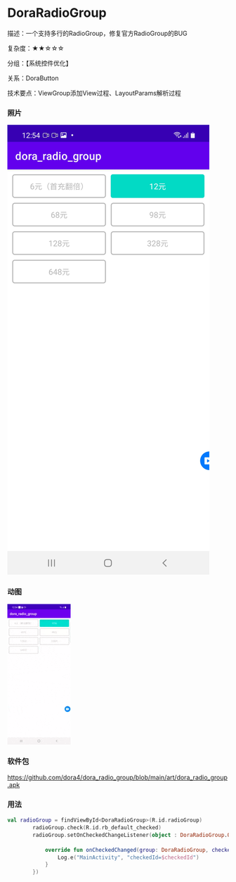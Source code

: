 # DoraRadioGroup

描述：一个支持多行的RadioGroup，修复官方RadioGroup的BUG

复杂度：★★☆☆☆

分组：【系统控件优化】

关系：DoraButton

技术要点：ViewGroup添加View过程、LayoutParams解析过程

### 照片

![avatar](https://github.com/dora4/dora_radio_group/blob/main/art/dora_radio_group.jpg)

### 动图

![avatar](https://github.com/dora4/dora_radio_group/blob/main/art/dora_radio_group.gif)

### 软件包

https://github.com/dora4/dora_radio_group/blob/main/art/dora_radio_group.apk

### 用法

```kotlin
val radioGroup = findViewById<DoraRadioGroup>(R.id.radioGroup)
        radioGroup.check(R.id.rb_default_checked)
        radioGroup.setOnCheckedChangeListener(object : DoraRadioGroup.OnCheckedChangeListener {

            override fun onCheckedChanged(group: DoraRadioGroup, checkedId: Int) {
                Log.e("MainActivity", "checkedId=$checkedId")
            }
        })
```
